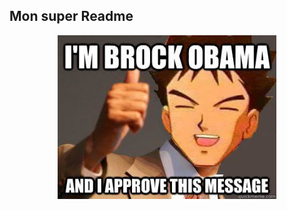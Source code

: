 ## Mon super Readme

<p align="center">
<img src="https://github.com/twitwi/DemoPWA/blob/master/12077132_10207955493068083_1641305211_n.jpg?raw=true" width="350"/>
</p>

